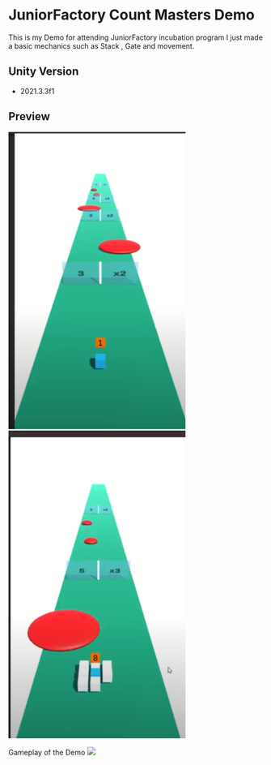 # JuniorFactory Count Masters Demo
This is my Demo for attending JuniorFactory incubation program I just made a basic mechanics such as Stack , Gate and movement.




## Unity Version
- 2021.3.3f1


## Preview

<p >
  <img src="Media/SS1.png" width="350" >
  <img src="Media/SS2.png" width="350">
</p>
Gameplay of the Demo
<img src="Media/Run1.gif" width="800">

